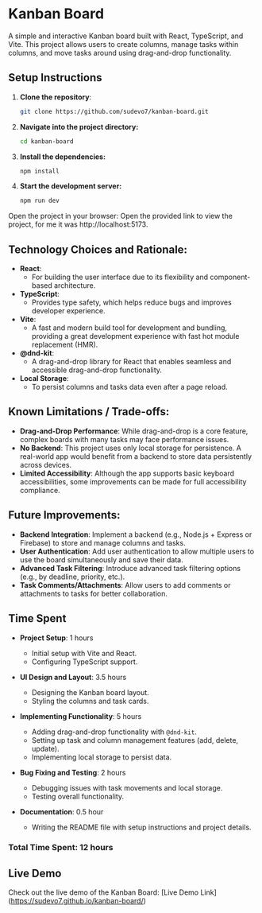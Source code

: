# Kanban Board

A simple and interactive Kanban board built with React, TypeScript, and Vite. This project allows users to create columns, manage tasks within columns, and move tasks around using drag-and-drop functionality.

## Setup Instructions

1. **Clone the repository**:
   ```bash
   git clone https://github.com/sudevo7/kanban-board.git
2. **Navigate into the project directory:**
   ```bash
   cd kanban-board
3. **Install the dependencies:**
   ```bash
   npm install
3. **Start the development server:**
   ```bash
   npm run dev
Open the project in your browser: Open the provided link to view the project, for me it was http://localhost:5173.

## Technology Choices and Rationale:

- **React**: 
   - For building the user interface due to its flexibility and component-based architecture.
- **TypeScript**: 
   - Provides type safety, which helps reduce bugs and improves developer experience.
- **Vite**:
  - A fast and modern build tool for development and bundling, providing a great development experience with fast hot module replacement (HMR).
- **@dnd-kit**:
   - A drag-and-drop library for React that enables seamless and accessible drag-and-drop functionality.
- **Local Storage**:
   - To persist columns and tasks data even after a page reload.

## Known Limitations / Trade-offs:
- **Drag-and-Drop Performance**: While drag-and-drop is a core feature, complex boards with many tasks may face performance issues.
- **No Backend**: This project uses only local storage for persistence. A real-world app would benefit from a backend to store data persistently across devices.
- **Limited Accessibility**: Although the app supports basic keyboard accessibilities, some improvements can be made for full accessibility compliance.

## Future Improvements:
- **Backend Integration**: Implement a backend (e.g., Node.js + Express or Firebase) to store and manage columns and tasks.
- **User Authentication**: Add user authentication to allow multiple users to use the board simultaneously and save their data.
- **Advanced Task Filtering**: Introduce advanced task filtering options (e.g., by deadline, priority, etc.).
- **Task Comments/Attachments**: Allow users to add comments or attachments to tasks for better collaboration.

## Time Spent

- **Project Setup**: 1 hours
  - Initial setup with Vite and React.
  - Configuring TypeScript support.

- **UI Design and Layout**: 3.5 hours
  - Designing the Kanban board layout.
  - Styling the columns and task cards.

- **Implementing Functionality**: 5 hours
  - Adding drag-and-drop functionality with `@dnd-kit`.
  - Setting up task and column management features (add, delete, update).
  - Implementing local storage to persist data.

- **Bug Fixing and Testing**: 2 hours
  - Debugging issues with task movements and local storage.
  - Testing overall functionality.

- **Documentation**: 0.5 hour
  - Writing the README file with setup instructions and project details.

### Total Time Spent: 12 hours

## Live Demo

Check out the live demo of the Kanban Board: [Live Demo Link] (https://sudevo7.github.io/kanban-board/) 
